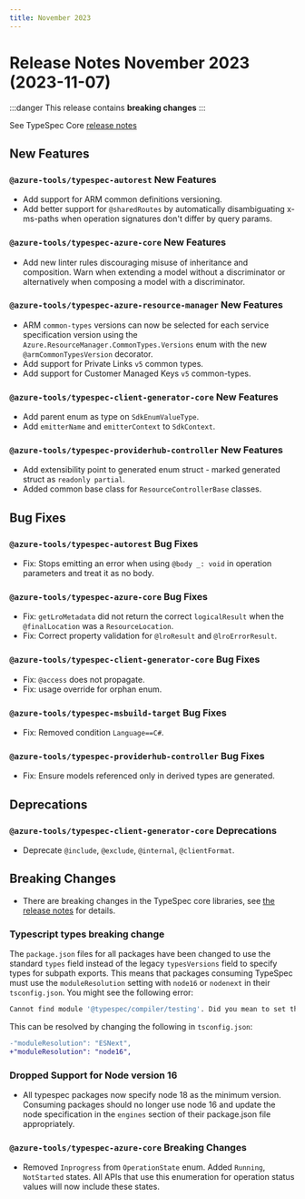 ```yaml
---
title: November 2023
---
```


# Release Notes November 2023 (2023-11-07)

:::danger
This release contains **breaking changes**
:::

See TypeSpec Core [release notes](https://typespec.io/docs/release-notes/release-2023-11-07)

## New Features

### `@azure-tools/typespec-autorest` New Features

- Add support for ARM common definitions versioning.
- Add better support for `@sharedRoutes` by automatically disambiguating x-ms-paths when operation signatures don't differ by query params.

### `@azure-tools/typespec-azure-core` New Features

- Add new linter rules discouraging misuse of inheritance and composition. Warn when extending a model without a discriminator or alternatively when composing a model with a discriminator.

### `@azure-tools/typespec-azure-resource-manager` New Features

- ARM `common-types` versions can now be selected for each service specification version using the `Azure.ResourceManager.CommonTypes.Versions` enum with the new `@armCommonTypesVersion` decorator.
- Add support for Private Links `v5` common types.
- Add support for Customer Managed Keys `v5` common-types.

### `@azure-tools/typespec-client-generator-core` New Features

- Add parent enum as type on `SdkEnumValueType`.
- Add `emitterName` and `emitterContext` to `SdkContext`.

### `@azure-tools/typespec-providerhub-controller` New Features

- Add extensibility point to generated enum struct - marked generated struct as `readonly partial`.
- Added common base class for `ResourceControllerBase` classes.

## Bug Fixes

### `@azure-tools/typespec-autorest` Bug Fixes

- Fix: Stops emitting an error when using `@body _: void` in operation parameters and treat it as no body.

### `@azure-tools/typespec-azure-core` Bug Fixes

- Fix: `getLroMetadata` did not return the correct `logicalResult` when the `@finalLocation` was a `ResourceLocation`.
- Fix: Correct property validation for `@lroResult` and `@lroErrorResult`.

### `@azure-tools/typespec-client-generator-core` Bug Fixes

- Fix: `@access` does not propagate.
- Fix: usage override for orphan enum.

### `@azure-tools/typespec-msbuild-target` Bug Fixes

- Fix: Removed condition `Language==C#`.

### `@azure-tools/typespec-providerhub-controller` Bug Fixes

- Fix: Ensure models referenced only in derived types are generated.

## Deprecations

### `@azure-tools/typespec-client-generator-core` Deprecations

- Deprecate `@include`, `@exclude`, `@internal`, `@clientFormat`.

## Breaking Changes

- There are breaking changes in the TypeSpec core libraries, see [the release notes](https://typespec.io/docs/release-notes/release-2023-11-07) for details.

### Typescript types breaking change

The `package.json` files for all packages have been changed to use the standard `types` field instead of the legacy `typesVersions` field to specify types for subpath exports. This means that packages consuming TypeSpec must use the `moduleResolution` setting with `node16` or `nodenext` in their `tsconfig.json`.
You might see the following error:

```bash
Cannot find module '@typespec/compiler/testing'. Did you mean to set the 'moduleResolution' option to 'nodenext'
```

This can be resolved by changing the following in `tsconfig.json`:

```diff
-"moduleResolution": "ESNext",
+"moduleResolution": "node16",
```

### Dropped Support for Node version 16

- All typespec packages now specify node 18 as the minimum version. Consuming packages should no longer use node 16 and update the node specification in the `engines` section of their package.json file appropriately.

### `@azure-tools/typespec-azure-core` Breaking Changes

- Removed `Inprogress` from `OperationState` enum. Added `Running`, `NotStarted` states. All APIs that use this enumeration for operation status values will now include these states.
